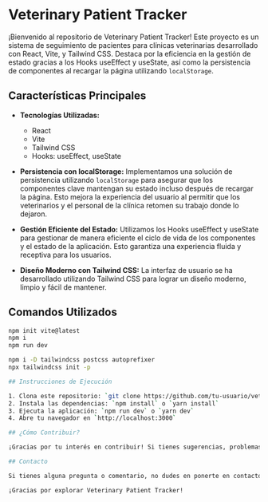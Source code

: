 # Veterinary Patient Tracker

¡Bienvenido al repositorio de Veterinary Patient Tracker! Este proyecto es un sistema de seguimiento de pacientes para clínicas veterinarias desarrollado con React, Vite, y Tailwind CSS. Destaca por la eficiencia en la gestión de estado gracias a los Hooks useEffect y useState, así como la persistencia de componentes al recargar la página utilizando `localStorage`.

## Características Principales

- **Tecnologías Utilizadas:**

  - React
  - Vite
  - Tailwind CSS
  - Hooks: useEffect, useState

- **Persistencia con localStorage:**
  Implementamos una solución de persistencia utilizando `localStorage` para asegurar que los componentes clave mantengan su estado incluso después de recargar la página. Esto mejora la experiencia del usuario al permitir que los veterinarios y el personal de la clínica retomen su trabajo donde lo dejaron.

- **Gestión Eficiente del Estado:**
  Utilizamos los Hooks useEffect y useState para gestionar de manera eficiente el ciclo de vida de los componentes y el estado de la aplicación. Esto garantiza una experiencia fluida y receptiva para los usuarios.

- **Diseño Moderno con Tailwind CSS:**
  La interfaz de usuario se ha desarrollado utilizando Tailwind CSS para lograr un diseño moderno, limpio y fácil de mantener.

## Comandos Utilizados

```bash
npm init vite@latest
npm i
npm run dev

npm i -D tailwindcss postcss autoprefixer
npx tailwindcss init -p

## Instrucciones de Ejecución

1. Clona este repositorio: `git clone https://github.com/tu-usuario/veterinary-patient-tracker.git`
2. Instala las dependencias: `npm install` o `yarn install`
3. Ejecuta la aplicación: `npm run dev` o `yarn dev`
4. Abre tu navegador en `http://localhost:3000`

## ¿Cómo Contribuir?

¡Gracias por tu interés en contribuir! Si tienes sugerencias, problemas o mejoras, no dudes en abrir un problema o enviar una solicitud de extracción.

## Contacto

Si tienes alguna pregunta o comentario, no dudes en ponerte en contacto conmigo a través de [santiagohorton@gmail.com](mailto:tu-email@example.com).

¡Gracias por explorar Veterinary Patient Tracker!
```
